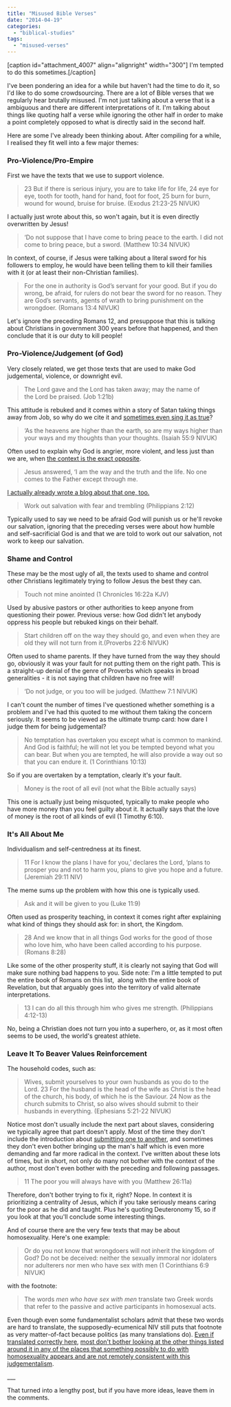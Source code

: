 ```yaml
---
title: "Misused Bible Verses"
date: "2014-04-19"
categories: 
  - "biblical-studies"
tags: 
  - "misused-verses"
---
```


\[caption id="attachment\_4007" align="alignright" width="300"\] I'm tempted to do this sometimes.\[/caption\]

I've been pondering an idea for a while but haven't had the time to do it, so I'd like to do some crowdsourcing. There are a lot of Bible verses that we regularly hear brutally misused. I'm not just talking about a verse that is a ambiguous and there are different interpretations of it. I'm talking about things like quoting half a verse while ignoring the other half in order to make a point completely opposed to what is directly said in the second half.

Here are some I've already been thinking about. After compiling for a while, I realised they fit well into a few major themes:

### <!--more-->Pro-Violence/Pro-Empire

First we have the texts that we use to support violence.

> 23 But if there is serious injury, you are to take life for life, 24 eye for eye, tooth for tooth, hand for hand, foot for foot, 25 burn for burn, wound for wound, bruise for bruise. (Exodus 21:23-25 NIVUK)

I actually just wrote about this, so won't again, but it is even directly overwritten by Jesus!

> ‘Do not suppose that I have come to bring peace to the earth. I did not come to bring peace, but a sword. (Matthew 10:34 NIVUK)

In context, of course, if Jesus were talking about a literal sword for his followers to employ, he would have been telling them to kill their families with it (or at least their non-Christian families).

> For the one in authority is God’s servant for your good. But if you do wrong, be afraid, for rulers do not bear the sword for no reason. They are God’s servants, agents of wrath to bring punishment on the wrongdoer. (Romans 13:4 NIVUK)

Let's ignore the preceding Romans 12, and presuppose that this is talking about Christians in government 300 years before that happened, and then conclude that it is our duty to kill people!

### Pro-Violence/Judgement (of God)

Very closely related, we get those texts that are used to make God judgemental, violence, or downright evil.

> The Lord gave and the Lord has taken away; may the name of the Lord be praised. (Job 1:21b)

This attitude is rebuked and it comes within a story of Satan taking things away from Job, so why do we cite it and [sometimes even sing it as true](http://anabaptistredux.com/singing-bad-theology/ "Singing Bad Theology")?

> ‘As the heavens are higher than the earth, so are my ways higher than your ways and my thoughts than your thoughts. (Isaiah 55:9 NIVUK)

Often used to explain why God is angrier, more violent, and less just than we are, when [the context is the exact opposite](http://anabaptistredux.com/gods-ways-not-mine/ "God’s Ways, Not Mine").

> Jesus answered, ‘I am the way and the truth and the life. No one comes to the Father except through me.

[I actually already wrote a blog about that one, too.](http://anabaptistredux.com/i-dont-think-that-verse-means-what-you-think-it-means-john-146/ "I Don’t Think That Verse Means What You Think It Means: John 14:6")

> Work out salvation with fear and trembling (Philippians 2:12)

Typically used to say we need to be afraid God will punish us or he'll revoke our salvation, ignoring that the preceding verses were about how humble and self-sacrificial God is and that we are told to work out our salvation, not work to keep our salvation.

### Shame and Control

These may be the most ugly of all, the texts used to shame and control other Christians legitimately trying to follow Jesus the best they can.

> Touch not mine anointed (1 Chronicles 16:22a KJV)

Used by abusive pastors or other authorities to keep anyone from questioning their power. Previous verse: how God didn't let anybody oppress his people but rebuked kings on their behalf.

> Start children off on the way they should go, and even when they are old they will not turn from it.(Proverbs 22:6 NIVUK)

Often used to shame parents. If they have turned from the way they should go, obviously it was your fault for not putting them on the right path. This is a straight-up denial of the genre of Proverbs which speaks in broad generalities - it is not saying that children have no free will!

> ‘Do not judge, or you too will be judged. (Matthew 7:1 NIVUK)

I can't count the number of times I've questioned whether something is a problem and I've had this quoted to me without them taking the concern seriously. It seems to be viewed as the ultimate trump card: how dare I judge them for being judgemental?

> No temptation has overtaken you except what is common to mankind. And God is faithful; he will not let you be tempted beyond what you can bear. But when you are tempted, he will also provide a way out so that you can endure it. (1 Corinthians 10:13)

So if you are overtaken by a temptation, clearly it's your fault.

> Money is the root of all evil (not what the Bible actually says)

This one is actually just being misquoted, typically to make people who have more money than you feel guilty about it. It actually says that the love of money is the root of all kinds of evil (1 Timothy 6:10).

### It's All About Me

Individualism and self-centredness at its finest.

> 11 For I know the plans I have for you,’ declares the Lord, ‘plans to prosper you and not to harm you, plans to give you hope and a future. (Jeremiah 29:11 NIV)

The meme sums up the problem with how this one is typically used.

> Ask and it will be given to you (Luke 11:9)

Often used as prosperity teaching, in context it comes right after explaining what kind of things they should ask for: in short, the Kingdom.

> 28 And we know that in all things God works for the good of those who love him, who have been called according to his purpose. (Romans 8:28)

Like some of the other prosperity stuff, it is clearly not saying that God will make sure nothing bad happens to you. Side note: I'm a little tempted to put the entire book of Romans on this list,  along with the entire book of Revelation, but that arguably goes into the territory of valid alternate interpretations.

> 13 I can do all this through him who gives me strength. (Philippians 4:12-13)

No, being a Christian does not turn you into a superhero, or, as it most often seems to be used, the world's greatest athlete.

### Leave It To Beaver Values Reinforcement

The household codes, such as:

> Wives, submit yourselves to your own husbands as you do to the Lord. 23 For the husband is the head of the wife as Christ is the head of the church, his body, of which he is the Saviour. 24 Now as the church submits to Christ, so also wives should submit to their husbands in everything. (Ephesians 5:21-22 NIVUK)

Notice most don't usually include the next part about slaves, considering we typically agree that part doesn't apply. Most of the time they don't include the introduction about [submitting one to another](http://anabaptistredux.com/the-submitting-head/ "The Submitting Head"), and sometimes they don't even bother bringing up the man's half which is even more demanding and far more radical in the context. I've written about these lots of times, but in short, not only do many not bother with the context of the author, most don't even bother with the preceding and following passages.

> 11 The poor you will always have with you (Matthew 26:11a)

Therefore, don't bother trying to fix it, right? Nope. In context it is prioritizing a centrality of Jesus, which if you take seriously means caring for the poor as he did and taught. Plus he's quoting Deuteronomy 15, so if you look at that you'll conclude some interesting things.

And of course there are the very few texts that may be about homosexuality. Here's one example:

> Or do you not know that wrongdoers will not inherit the kingdom of God? Do not be deceived: neither the sexually immoral nor idolaters nor adulterers nor men who have sex with men (1 Corinthians 6:9 NIVUK)

with the footnote:

> The words _men who have sex with men_ translate two Greek words that refer to the passive and active participants in homosexual acts.

Even though even some fundamentalist scholars admit that these two words are hard to translate, the supposedly-ecumenical NIV still puts that footnote as very matter-of-fact because politics (as many translations do). [Even if translated correctly here](http://anabaptistredux.com/arsenokoites/ "Arsenokoites"), [most don't bother looking at the other things listed around it in any of the places that something possibly to do with homosexuality appears and are not remotely consistent with this judgementalism](http://anabaptistredux.com/perspective-on-the-homosexuality-debate/ "Perspective on the Homosexuality Debate").

\_\_\_

That turned into a lengthy post, but if you have more ideas, leave them in the comments.
